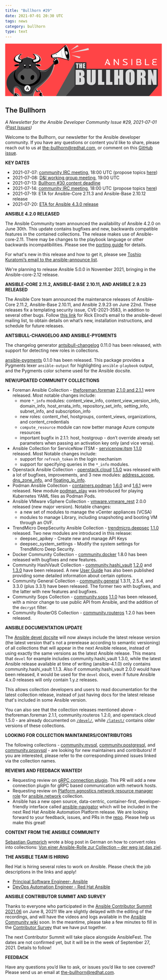 ```yaml
---
title: "Bullhorn #29"
date: 2021-07-01 20:30 UTC
tags: news
category: bullhorn
type: text
---
```


![Ansible Bullhorn banner](/images/bullhorn-banner-mango.png)

## The Bullhorn

*A Newsletter for the Ansible Developer Community*
*Issue #29, 2021-07-01 ([Past Issues](https://us19.campaign-archive.com/home/?u=56d874e027110e35dea0e03c1&id=d6635f5420))*

Welcome to the Bullhorn, our newsletter for the Ansible developer community. If you have any questions or content you’d like to share, please reach out to us at the-bullhorn@redhat.com, or comment on this [GitHub issue](https://github.com/ansible/community/issues/546).

<!-- TEASER_END -->

**KEY DATES**

* 2021-07-07: [community IRC meeting](https://github.com/ansible/community/issues/539), 18:00 UTC (propose topics [here](https://github.com/ansible-community/community-topics/issues))
* 2021-07-08: [D&I working group meeting](https://github.com/ansible/community/issues/577), 19:00 UTC
* 2021-07-13: [Bullhorn #30 content deadline](https://github.com/ansible/community/issues/546)
* 2021-07-14: [community IRC meeting](https://github.com/ansible/community/issues/539), 18:00 UTC (propose topics [here](https://github.com/ansible-community/community-topics/issues))
* 2021-07-19: ETA for Ansible-Core 2.11.3 and Ansible-Base 2.10.12 release
* 2021-07-20: [ETA for Ansible 4.3.0 release](https://docs.ansible.com/ansible/devel/roadmap/COLLECTIONS_4.html)

**ANSIBLE 4.2.0 RELEASED**

The Ansible Community team announced the availability of Ansible 4.2.0 on June 30th. This update contains bugfixes and new, backwards compatible features in the contained collections. The release makes use of Ansible-core-2.11. There may be changes to the playbook language or other backwards incompatibilities. Please see the [porting guide](https://docs.ansible.com/ansible/devel/porting_guides/porting_guide_4.html) for details.

For what's new in this release and how to get it, please see [Toshio Kuratomi’s email to the ansible-announce list](https://groups.google.com/g/ansible-announce/c/LzSCGkYpdOU). 

We're planning to release Ansible 5.0.0 in November 2021, bringing in the Ansible-core-2.12 release.

**ANSIBLE-CORE 2.11.2, ANSIBLE-BASE 2.10.11, AND ANSIBLE 2.9.23 RELEASED**

The Ansible Core team announced the maintenance releases of Ansible-Core 2.11.2, Ansible-Base 2.10.11, and Ansible 2.9.23 on June 22nd. These releases fix a templating security issue, CVE-2021-3583, in addition to several other bugs. Follow [this link](https://groups.google.com/g/ansible-devel/c/nPmBIXpGrPk) for Rick Elrod’s email to the ansible-devel mailing list, to obtain details on what’s new, installation instructions, and schedule for future releases.

**ANTSIBULL-CHANGELOG AND ANSIBLE-PYGMENTS**

The changelog generator [antsibull-changelog](https://github.com/ansible-community/antsibull-changelog) 0.11.0 has been released, with support for detecting new roles in collections.

[ansible-pygments](https://github.com/ansible-community/ansible-pygments/) 0.1.0 has been released. This package provides a Pygments lexer `ansible-output` for highlighting `ansible-playbook` output, and the Pygments color scheme used for the Ansible docsite.

**NEW/UPDATED COMMUNITY COLLECTIONS**

* Foreman Ansible Collection - [theforeman.foreman](https://galaxy.ansible.com/theforeman/foreman) [2.1.0 and 2.1.1](https://theforeman.github.io/foreman-ansible-modules/v2.1.1/CHANGELOG.html#v2-1-1) were released. Most notable changes include:
  * more `*_info` modules: content_view_info, content_view_version_info, domain_info, host_errata_info, repository_set_info, setting_info, subnet_info, and subscription_info
  * new roles: content_rhel, hostgroups, content_views, organizations, and content_credentials
  * `compute_resource` module can now better manage Azure compute resources
  * important bugfix in 2.1.1: host, hostgroup - don’t override already set parameters when passing an activation key only (and vice versa).
* Ansible Collection for ServiceNow ITSM - [servicenow.itsm](https://galaxy.ansible.com/servicenow/itsm) [1.1.0](https://github.com/ansible-collections/servicenow.itsm/blob/1.1.0/CHANGELOG.rst) released. Most Notable changes include:
  * support for `refresh_token` in the login mechanism
  * support for specifying queries in the `*_info` modules.
* Openstack Ansible Collection - [openstack.cloud](https://galaxy.ansible.com/openstack/cloud) [1.5.0](https://github.com/openstack/ansible-collections-openstack/blob/master/CHANGELOG.rst#v1-5-0) was released with a lot of bugfixes, improvements, and 3 new modules: [address_scope](https://github.com/openstack/ansible-collections-openstack/blob/master/plugins/modules/address_scope.py), [dns_zone_info](https://github.com/openstack/ansible-collections-openstack/blob/master/plugins/modules/dns_zone_info.py), and [floating_ip_info](https://github.com/openstack/ansible-collections-openstack/blob/master/plugins/modules/floating_ip_info.py).
* Podman Ansible Collection - [containers.podman](https://galaxy.ansible.com/containers/podman) [1.6.0](https://github.com/containers/ansible-podman-collections/blob/master/CHANGELOG.rst#v1-6-0) and [1.6.1](https://github.com/containers/ansible-podman-collections/blob/master/CHANGELOG.rst#v1-6-1) were released. New module [podman_play](https://github.com/containers/ansible-podman-collections/blob/master/plugins/modules/podman_play.py) was introduced for playing Kubernetes YAML files as Podman Pods.
* Ansible VMware vSphere Collection - [vmware.vmware_rest](https://galaxy.ansible.com/vmware/vmware_rest) 2.0.0 released (new major version). Notable changes:
  * a new set of modules to manage the vCenter appliances (VCSA)
  * modules to manage Library, including snapshoting and booting VM through an OVF.
* TrendMicro DeepSecurity Ansible Collection - [trendmicro.deepsec](https://galaxy.ansible.com/trendmicro/deepsec) [1.1.0](https://github.com/ansible-collections/trendmicro.deepsec/blob/main/changelogs/CHANGELOG.rst#v110) released. Two new modules are introduced in this release:
  * deepsec_apikey - Create new and manage API Keys
  * deepsec_system_settings - Modify the system settings for TrendMicro Deep Security.
* Docker Community Collection - [community.docker](https://galaxy.ansible.com/community/docker) 1.8.0 has been released with bugfixes and new features.
* Community HashiVault Collection - [community.hashi_vault](https://galaxy.ansible.com/community/hashi_vault) [1.2.0](https://github.com/ansible-collections/community.hashi_vault/releases/tag/1.2.0) and [1.3.0](https://github.com/ansible-collections/community.hashi_vault/releases/tag/1.3.0) have been released. A new [User Guide](https://docs.ansible.com/ansible/devel/collections/community/hashi_vault/docsite/user_guide.html) has also been published providing some detailed information about certain options.
* Community General Collection - [community.general](https://galaxy.ansible.com/community/general) 1.3.11, 2.5.4, and 3.3.0 (plus 3.3.1) have been released. The former two with bugfixes, and the latter with new features and bugfixes.
* Community Sops Collection - [community.sops](https://galaxy.ansible.com/community/sops) [1.1.0](https://github.com/ansible-collections/community.sops/releases/tag/1.1.0) has been released, with a minor change to use public API from Ansible, and the addition of the `decrypt` filter.
* Community RouterOS Collection - [community.routeros](https://galaxy.ansible.com/community/routeros) 1.2.0 has been released.

**ANSIBLE DOCUMENTATION UPDATE**

The [Ansible devel docsite](https://docs.ansible.com/ansible/devel/collections/index.html) will now always include the latest release version (the latest version that's not a prerelease according to semantic versioning) of all collections that will appear in the next Ansible release, instead of using exactly the same versions as the latest Ansible release. This means that `devel` for example includes community.hashi_vault 1.3.0, while the latest Ansible release available at time of writing (ansible-4.1.0) only contains community.hashi_vault 1.1.3. Also if community.hashi_vault 2.0.0 would have been released, it would be used for the `devel` docs, even if future Ansible 4.x.0 releases will only contain 1.y.z releases.

This allows collection developers and users to read documentation for the latest collection release, instead of just having docs for the latest release that's included in some Ansible version.

You can also see that the collection releases mentioned above - theforeman.foreman 2.1.1, community.routeros 1.2.0, and openstack.cloud 1.5.0 - are already documented on [`/devel/`](https://docs.ansible.com/ansible/devel/collections/index.html), while [`/latest/`](https://docs.ansible.com/ansible/latest/collections/index.html) contains older versions of these collections.

**LOOKING FOR COLLECTION MAINTAINERS/CONTRIBUTORS**

The following collections - [community.mysql](https://github.com/ansible-collections/community.mysql/issues/180), [community.postgresql](https://github.com/ansible-collections/community.postgresql/issues/102), and [community.proxysql](https://github.com/ansible-collections/community.proxysql/issues/39) - are looking for new maintainers and contributors! If you are interested, please refer to the corresponding pinned issues linked via the collection names.

**REVIEWS AND FEEDBACK WANTED!**

* Requesting review on [gRPC connection plugin](https://github.com/ansible-collections/ansible.netcommon/pull/279). This PR will add a new connection plugin for gRPC based communication with network hosts.
* Requesting review on [Platform agnostics network resource manager role](https://github.com/ansible-collections/ansible.network/issues/13) for [ansible.network](https://github.com/ansible-collections/ansible.network) collection.
* Ansible has a new open source, data-centric, container-first, developer-friendly interface called [ansible-navigator](https://github.com/ansible/ansible-navigator) which will be included in the next Red Hat Ansible Automation Platform release. We are looking forward to your feedback, issues, and PRs in the [repo](https://github.com/ansible/ansible-navigator). Please help us make this great!

**CONTENT FROM THE ANSIBLE COMMUNITY**

[Sebastian Gumprich](https://github.com/rndmh3ro) wrote a blog post in German on how to convert roles into collections: [Von einer Ansible-Rolle zur Collection – der weg ist das ziel](https://blog.t-systems-mms.com/tech-insights/von-einer-ansible-rolle-zur-collection-der-weg-ist-das-ziel).

**THE ANSIBLE TEAM IS HIRING**

Red Hat is hiring several roles to work on Ansible. Please check the job descriptions in the links and apply!

* [Principal Software Engineer- Ansible](https://global-redhat.icims.com/jobs/86822/principal-software-engineer--ansible/job)
* [DevOps Automation Engineer - Red Hat Ansible](https://global-redhat.icims.com/jobs/82487/devops-automation-engineer---red-hat-ansible/job)

**ANSIBLE CONTRIBUTOR SUMMIT AND SURVEY** 

Thanks to everyone who participated in the [Ansible Contributor Summit 2021.06](https://hackmd.io/@ansible-community/contrib-summit-202106) on June 8, 2021! We are slightly delayed with the editing of the recordings, and will have the videos and logs available in the [Ansible Community wiki](https://github.com/ansible/community/wiki/Contributor-Summit) soon. In the meantime, please take a few minutes to fill in the [Contributor Survey](https://www.surveymonkey.co.uk/r/3YBYKTS) that we have put together.

The next Contributor Summit will take place alongside AnsibleFest. The dates are not confirmed yet, but it will be in the week of September 27, 2021. Details to follow!

**FEEDBACK**

Have any questions you’d like to ask, or issues you’d like to see covered? Please send us an email at the-bullhorn@redhat.com.



